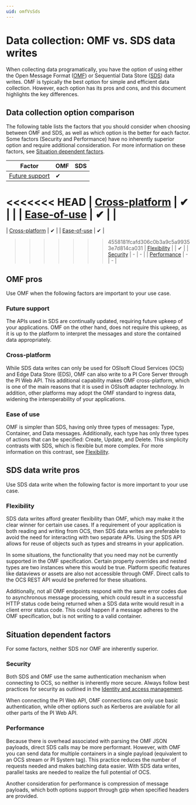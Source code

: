 ```yaml
---
uid: omfVsSds
---
```


# Data collection: OMF vs. SDS data writes

When collecting data programatically, you have the option of using either the Open Message Format ([OMF](https://docs.osisoft.com/bundle/omf/page/index.html)) or Sequential Data Store ([SDS](xref:sdsWritingData)) data writes. OMF is typically the best option for simple and efficient data collection. However, each option has its pros and cons, and this document highlights the key differences. 

## Data collection option comparison

The following table lists the factors that you should consider when choosing between OMF and SDS, as well as which option is the better for each factor. Some factors (Security and Performance) have no inherently superior option and require additional consideration. For more information on these factors, see [Situation dependent factors](#situation-dependent-factors).

| Factor | OMF | SDS |
|--|--|--|
| [Future support](#future-support) | ✔ |  |
<<<<<<< HEAD
| [Cross-platform](#cross-platform) | ✔ |  |
| [Ease-of-use](#ease-of-use) | ✔ |  |
=======
| [Cross-platform](#cross-platform) | ✔ |
| [Ease-of-use](#ease-of-use) | ✔ |
>>>>>>> 4558181fcafd306c0b3a9c5a99353e7d814ca031
| [Flexibility](#flexibility) |  | ✔ |
| [Security](#security) | - | - |
| [Performance](#performance) | - | - |

## OMF pros

Use OMF when the following factors are important to your use case.

### Future support

The APIs used in SDS are continually updated, requiring future upkeep of your applications. OMF on the other hand, does not require this upkeep, as it is up to the platform to interpret the messages and store the contained data appropriately.  

### Cross-platform

While SDS data writes can only be used for OSIsoft Cloud Services (OCS) and Edge Data Store (EDS), OMF can also write to a PI Core Server through the PI Web API. This additional capability makes OMF cross-platform, which is one of the main reasons that it is used in OSIsoft adapter technology. In addition, other platforms may adopt the OMF standard to ingress data, widening the interoperability of your applications.  

### Ease of use

OMF is simpler than SDS, having only three types of messages: Type, Container, and Data messages. Additionally, each type has only three types of actions that can be specified: Create, Update, and Delete. This simplicity contrasts with SDS, which is flexible but more complex. For more information on this contrast, see [Flexibility](#flexibility).

## SDS data write pros

Use SDS data write when the following factor is more important to your use case.

### Flexibility

SDS data writes afford greater flexibility than OMF, which may make it the clear winner for certain use cases. If a requirement of your application is both reading and writing from OCS, then SDS data writes are preferable to avoid the need for interacting with two separate APIs. Using the SDS API allows for reuse of objects such as types and streams in your application.  

In some situations, the functionality that you need may not be currently supported in the OMF specification. Certain property overrides and nested types are two instances where this would be true. Platform specific features like dataviews or assets are also not accessible through OMF. Direct calls to the OCS REST API would be preferred for these situations.  

Additionally, not all OMF endpoints respond with the same error codes due to asynchronous message processing, which could result in a successful HTTP status code being returned when a SDS data write would result in a client error status code. This could happen if a message adheres to the OMF specification, but is not writing to a valid container.  

## Situation dependent factors

For some factors, neither SDS nor OMF are inherently superior. 

### Security

Both SDS and OMF use the same authentication mechanism when connecting to OCS, so neither is inherently more secure. Always follow best practices for security as outlined in the [Identity and access management](xref:id-access-mgmt).  

When connecting the PI Web API, OMF connections can only use basic authentication, while other options such as Kerberos are available for all other parts of the PI Web API.

### Performance

Because there is overhead associated with parsing the OMF JSON payloads, direct SDS calls may be more performant. However, with OMF you can send data for multiple containers in a single payload (equivalent to an OCS stream or PI System tag). This practice reduces the number of requests needed and makes batching data easier. With SDS data writes, parallel tasks are needed to realize the full potential of OCS.  

Another consideration for performance is compression of message payloads, which both options support through gzip when specified headers are provided.
